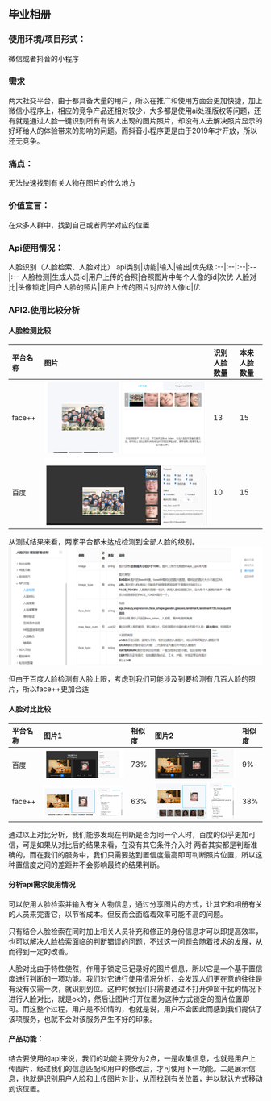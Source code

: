 
## 毕业相册

### 使用环境/项目形式：

微信或者抖音的小程序

### 需求

两大社交平台，由于都具备大量的用户，所以在推广和使用方面会更加快捷，加上微信小程序上，相应的竞争产品还相对较少，大多都是使用ai处理版权等问题，还有就是通过人脸一键识别所有有该人出现的图片照片，却没有人去解决照片显示的好坏给人的体验带来的影响的问题。而抖音小程序更是由于2019年才开放，所以还无竞争。

### 痛点：

无法快速找到有关人物在图片的什么地方

### 价值宣言：

在众多人群中，找到自己或者同学对应的位置

### Api使用情况：

人脸识别（人脸检索、人脸对比）
api类别|功能|输入|输出|优先级
:--|:--|:--|:--|:--
人脸检测|生成人员id|用户上传的合照|合照图片中每个人像的id|次优
人脸对比|头像锁定|用户人脸的照片|用户上传的图片对应的人像id|优

### API2.使用比较分析

	
#### 人脸检测比较
平台名称|图片|识别人脸数量|本来人脸数量
:--|:--|:--|:--
face++|![face++人脸检索实例](face++人脸检索实例.png)|13|15
百度|![百度人脸检索实例](百度人脸检索实例.png)|10|15

从测试结果来看，两家平台都未达成检测到全部人脸的级别。
![百度人脸检索信息](百度人脸检索信息.png)


但由于百度人脸检测有人脸上限，考虑到我们可能涉及到要检测有几百人脸的照片，所以face++更加合适

#### 人脸对比比较

平台名称|图片1|相似度|图片2|相似度
:--|:--|:--|:--|:--
百度|![百度人脸对比1](百度人脸对比1.png)|73%|![百度人脸对比2](百度人脸对比2.png)|9%
face++|![face++人脸对比1](face++人脸对比1.png)|63%|![face++人脸对比2.png](face++人脸对比2.png)|38%

通过以上对比分析，我们能够发现在判断是否为同一个人时，百度的似乎更加可信，可是如果从对比后的结果来看，在没有其它条件介入时
两者其实都是判断准确的，而在我们的服务中，我们只需要达到置信度最高即可判断照片位置，所以这种置信度之间的差距并不会影响最终的结果判断。

#### 分析api需求使用情况
可以使用人脸检索并输入有关人物信息，通过分享图片的方式，让其它和相册有关的人员来完善它，以节省成本。但反而会面临着效率可能不高的问题。

只有结合人脸检索在同时加上相关人员补充和修正的身份信息才可以即提高效率，也可以解决人脸检索面临的判断错误的问题，不过这一问题会随着技术的发展，从而得到一定的改善。

人脸对比由于特性使然，作用于锁定已记录好的图片信息，所以它是一个基于置信度进行判断的一项功能。我们对它进行使用情况分析，会发现人们更在意的往往是有没有仅需一次，就识别到位。这种时候我们只需要通过不打开弹窗干扰的情况下进行人脸对比，就是ok的，然后让图片打开位置为这种方式锁定的图片位置即可。而这整个过程，用户是不知情的，也就是说，用户不会因此而感到我们提供了该项服务，也就不会对该服务产生不好的印象。

#### 产品功能：

结合要使用的api来说，我们的功能主要分为2点，一是收集信息，也就是用户上传图片，经过我们的信息匹配和用户的修改后，才可使用下一功能。二是展示信息，也就是识别用户人脸和上传图片对比，从而找到有关位置，并以默认方式移动到该位置。

